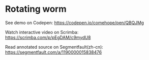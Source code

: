 # Rotating worm

See demo on Codepen: https://codepen.io/comehope/pen/QBQJMg

Watch interactive video on Scrimba: https://scrimba.com/p/pEgDAM/c9mydU8

Read annotated source on Segmentfault(zh-cn): https://segmentfault.com/a/1190000015838476